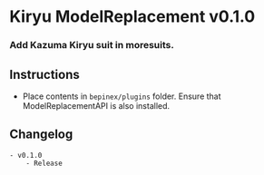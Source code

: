 # Kiryu ModelReplacement v0.1.0
### Add Kazuma Kiryu suit in moresuits.

## Instructions
- Place contents in `bepinex/plugins` folder. Ensure that ModelReplacementAPI is also installed. 

## Changelog
	- v0.1.0
		- Release